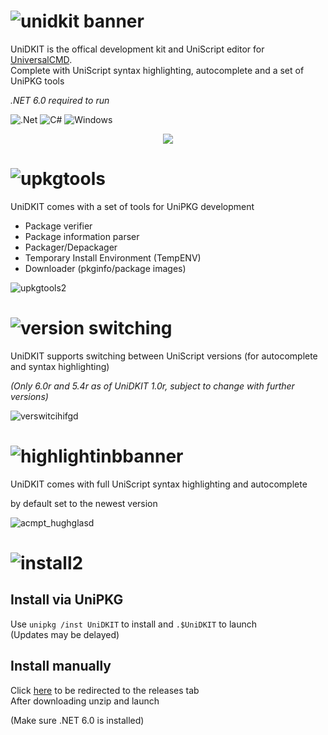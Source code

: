 # ![unidkit banner](https://github.com/dotPawel/UniDKIT/assets/89011403/deeae35e-96f5-47a7-85cb-46b9bb6a8ba0)

UniDKIT is the offical development kit and UniScript editor for [UniversalCMD](https://github.com/dotPawel/UniversalCMD/tree/main).  
Complete with UniScript syntax highlighting, autocomplete and a set of UniPKG tools

*.NET 6.0 required to run*

![.Net](https://img.shields.io/badge/.NET-5C2D91?style=for-the-badge&logo=.net&logoColor=white)
![C#](https://img.shields.io/badge/c%23-%23239120.svg?style=for-the-badge&logo=c-sharp&logoColor=white)
![Windows](https://img.shields.io/badge/Windows-0078D6?style=for-the-badge&logo=windows&logoColor=white)

<p align="center">
  <img src="https://github.com/dotPawel/UniDKIT/assets/89011403/c80b7415-f32f-4d8f-ba07-b2497fcca5b2" />
</p>

# ![upkgtools](https://github.com/dotPawel/UniDKIT/assets/89011403/23a23949-502f-4015-8458-c883372f1789)
UniDKIT comes with a set of tools for UniPKG development
+ Package verifier
+ Package information parser
+ Packager/Depackager
+ Temporary Install Environment (TempENV)
+ Downloader (pkginfo/package images)

![upkgtools2](https://github.com/dotPawel/UniDKIT/assets/89011403/4e948328-d772-4000-91a1-be6db4e47c8c)

# ![version switching](https://github.com/dotPawel/UniDKIT/assets/89011403/0738e2f6-554f-4a14-9de9-9a4b1decdea8)
UniDKIT supports switching between UniScript versions (for autocomplete and syntax highlighting)  

*(Only 6.0r and 5.4r as of UniDKIT 1.0r, subject to change with further versions)*

![verswitcihifgd](https://github.com/dotPawel/UniDKIT/assets/89011403/b7326e4f-fbf1-4406-9dca-60debc7da41a)

# ![highlightinbbanner](https://github.com/dotPawel/UniDKIT/assets/89011403/2ef54ca9-489f-421c-84ac-414f7263fd1e)
UniDKIT comes with full UniScript syntax highlighting and autocomplete  

by default set to the newest version

![acmpt_hughglasd](https://github.com/dotPawel/UniDKIT/assets/89011403/a1d3aa37-3edb-44da-a3c6-3c6562b7b9c3)

# ![install2](https://github.com/dotPawel/UniDKIT/assets/89011403/6be301f3-57dc-4f64-99b5-e43484c243e6)

## Install via UniPKG
Use ``unipkg /inst UniDKIT`` to install and ``.$UniDKIT`` to launch  
(Updates may be delayed)

## Install manually
Click [here](https://github.com/zeropixx/LowPY/releases/latest) to be redirected to the releases tab  
After downloading unzip and launch

(Make sure .NET 6.0 is installed)
